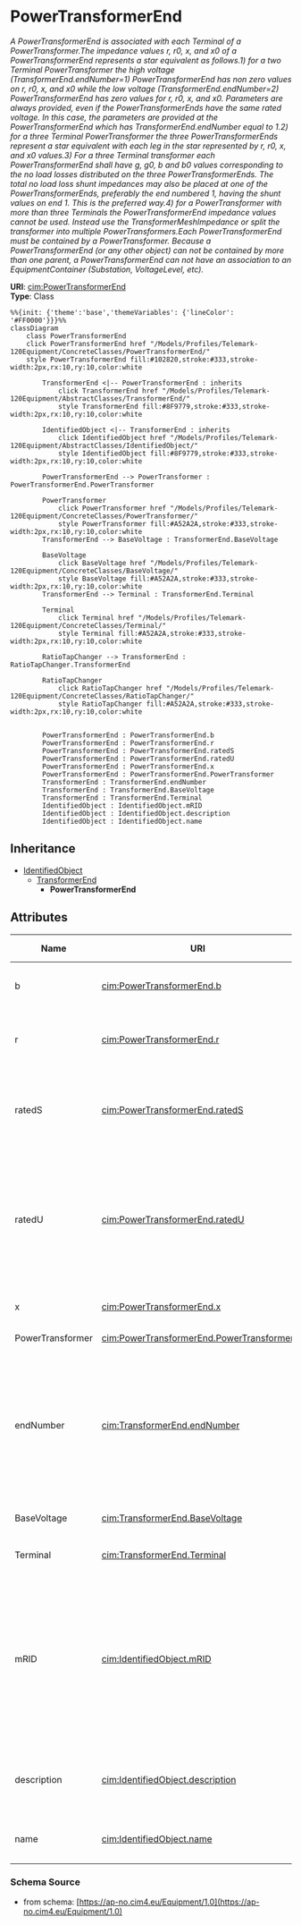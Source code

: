# PowerTransformerEnd

_A PowerTransformerEnd is associated with each Terminal of a PowerTransformer.The impedance values r, r0, x, and x0 of a PowerTransformerEnd represents a star equivalent as follows.1) for a two Terminal PowerTransformer the high voltage (TransformerEnd.endNumber=1) PowerTransformerEnd has non zero values on r, r0, x, and x0 while the low voltage (TransformerEnd.endNumber=2) PowerTransformerEnd has zero values for r, r0, x, and x0.  Parameters are always provided, even if the PowerTransformerEnds have the same rated voltage.  In this case, the parameters are provided at the PowerTransformerEnd which has TransformerEnd.endNumber equal to 1.2) for a three Terminal PowerTransformer the three PowerTransformerEnds represent a star equivalent with each leg in the star represented by r, r0, x, and x0 values.3) For a three Terminal transformer each PowerTransformerEnd shall have g, g0, b and b0 values corresponding to the no load losses distributed on the three PowerTransformerEnds. The total no load loss shunt impedances may also be placed at one of the PowerTransformerEnds, preferably the end numbered 1, having the shunt values on end 1.  This is the preferred way.4) for a PowerTransformer with more than three Terminals the PowerTransformerEnd impedance values cannot be used. Instead use the TransformerMeshImpedance or split the transformer into multiple PowerTransformers.Each PowerTransformerEnd must be contained by a PowerTransformer. Because a PowerTransformerEnd (or any other object) can not be contained by more than one parent, a PowerTransformerEnd can not have an association to an EquipmentContainer (Substation, VoltageLevel, etc)._

**URI**: [cim:PowerTransformerEnd](https://cim.ucaiug.io/ns#PowerTransformerEnd)<br />
**Type**: Class

```mermaid
%%{init: {'theme':'base','themeVariables': {'lineColor': '#FF0000'}}}%%
classDiagram
    class PowerTransformerEnd
    click PowerTransformerEnd href "/Models/Profiles/Telemark-120Equipment/ConcreteClasses/PowerTransformerEnd/"
    style PowerTransformerEnd fill:#102820,stroke:#333,stroke-width:2px,rx:10,ry:10,color:white
     
        TransformerEnd <|-- PowerTransformerEnd : inherits
            click TransformerEnd href "/Models/Profiles/Telemark-120Equipment/AbstractClasses/TransformerEnd/"
            style TransformerEnd fill:#8F9779,stroke:#333,stroke-width:2px,rx:10,ry:10,color:white
     
        IdentifiedObject <|-- TransformerEnd : inherits
            click IdentifiedObject href "/Models/Profiles/Telemark-120Equipment/AbstractClasses/IdentifiedObject/"
            style IdentifiedObject fill:#8F9779,stroke:#333,stroke-width:2px,rx:10,ry:10,color:white

        PowerTransformerEnd --> PowerTransformer : PowerTransformerEnd.PowerTransformer

        PowerTransformer
            click PowerTransformer href "/Models/Profiles/Telemark-120Equipment/ConcreteClasses/PowerTransformer/"
            style PowerTransformer fill:#A52A2A,stroke:#333,stroke-width:2px,rx:10,ry:10,color:white
        TransformerEnd --> BaseVoltage : TransformerEnd.BaseVoltage

        BaseVoltage
            click BaseVoltage href "/Models/Profiles/Telemark-120Equipment/ConcreteClasses/BaseVoltage/"
            style BaseVoltage fill:#A52A2A,stroke:#333,stroke-width:2px,rx:10,ry:10,color:white
        TransformerEnd --> Terminal : TransformerEnd.Terminal

        Terminal
            click Terminal href "/Models/Profiles/Telemark-120Equipment/ConcreteClasses/Terminal/"
            style Terminal fill:#A52A2A,stroke:#333,stroke-width:2px,rx:10,ry:10,color:white

        RatioTapChanger --> TransformerEnd : RatioTapChanger.TransformerEnd

        RatioTapChanger
            click RatioTapChanger href "/Models/Profiles/Telemark-120Equipment/ConcreteClasses/RatioTapChanger/"
            style RatioTapChanger fill:#A52A2A,stroke:#333,stroke-width:2px,rx:10,ry:10,color:white


        PowerTransformerEnd : PowerTransformerEnd.b
        PowerTransformerEnd : PowerTransformerEnd.r
        PowerTransformerEnd : PowerTransformerEnd.ratedS
        PowerTransformerEnd : PowerTransformerEnd.ratedU
        PowerTransformerEnd : PowerTransformerEnd.x
        PowerTransformerEnd : PowerTransformerEnd.PowerTransformer
        TransformerEnd : TransformerEnd.endNumber
        TransformerEnd : TransformerEnd.BaseVoltage
        TransformerEnd : TransformerEnd.Terminal
        IdentifiedObject : IdentifiedObject.mRID
        IdentifiedObject : IdentifiedObject.description
        IdentifiedObject : IdentifiedObject.name
```

## Inheritance
* [IdentifiedObject](/Models/Profiles/Telemark-120Equipment/AbstractClasses/IdentifiedObject/)
    * [TransformerEnd](/Models/Profiles/Telemark-120Equipment/AbstractClasses/TransformerEnd/)
        * **PowerTransformerEnd**

## Attributes
| Name | URI | Cardinality and Range | Description | Inheritance |
| ---  | --- | --- | --- | --- |
| b | [cim:PowerTransformerEnd.b](https://cim.ucaiug.io/ns#PowerTransformerEnd.b) | 0..1 Susceptance | Magnetizing branch susceptance (B mag).  The value can be positive or negative. | direct |
| r | [cim:PowerTransformerEnd.r](https://cim.ucaiug.io/ns#PowerTransformerEnd.r) | 0..1 Resistance | Resistance (star-model) of the transformer end.The attribute shall be equal to or greater than zero for non-equivalent transformers. | direct |
| ratedS | [cim:PowerTransformerEnd.ratedS](https://cim.ucaiug.io/ns#PowerTransformerEnd.ratedS) | 0..1 ApparentPower | Normal apparent power rating.The attribute shall be a positive value. For a two-winding transformer the values for the high and low voltage sides shall be identical. | direct |
| ratedU | [cim:PowerTransformerEnd.ratedU](https://cim.ucaiug.io/ns#PowerTransformerEnd.ratedU) | 0..1 Voltage | Rated voltage: phase-phase for three-phase windings, and either phase-phase or phase-neutral for single-phase windings.A high voltage side, as given by TransformerEnd.endNumber, shall have a ratedU that is greater than or equal to ratedU for the lower voltage sides.The attribute shall be a positive value. | direct |
| x | [cim:PowerTransformerEnd.x](https://cim.ucaiug.io/ns#PowerTransformerEnd.x) | 0..1 Reactance | Positive sequence series reactance (star-model) of the transformer end. | direct |
| PowerTransformer | [cim:PowerTransformerEnd.PowerTransformer](https://cim.ucaiug.io/ns#PowerTransformerEnd.PowerTransformer) | 0..1 PowerTransformer | The power transformer of this power transformer end. | direct |
| endNumber | [cim:TransformerEnd.endNumber](https://cim.ucaiug.io/ns#TransformerEnd.endNumber) | 0..1 integer | Number for this transformer end, corresponding to the end's order in the power transformer vector group or phase angle clock number.  Highest voltage winding should be 1.  Each end within a power transformer should have a unique subsequent end number.   Note the transformer end number need not match the terminal sequence number. | TransformerEnd |
| BaseVoltage | [cim:TransformerEnd.BaseVoltage](https://cim.ucaiug.io/ns#TransformerEnd.BaseVoltage) | 0..1 BaseVoltage | Base voltage of the transformer end.  This is essential for PU calculation. | TransformerEnd |
| Terminal | [cim:TransformerEnd.Terminal](https://cim.ucaiug.io/ns#TransformerEnd.Terminal) | 0..1 Terminal | Terminal of the power transformer to which this transformer end belongs. | TransformerEnd |
| mRID | [cim:IdentifiedObject.mRID](https://cim.ucaiug.io/ns#IdentifiedObject.mRID) | 0..1 string | Master resource identifier issued by a model authority. The mRID is unique within an exchange context. Global uniqueness is easily achieved by using a UUID, as specified in RFC 4122, for the mRID. The use of UUID is strongly recommended.For CIMXML data files in RDF syntax conforming to IEC 61970-552, the mRID is mapped to rdf:ID or rdf:about attributes that identify CIM object elements. | IdentifiedObject |
| description | [cim:IdentifiedObject.description](https://cim.ucaiug.io/ns#IdentifiedObject.description) | 0..1 string | The description is a free human readable text describing or naming the object. It may be non unique and may not correlate to a naming hierarchy. | IdentifiedObject |
| name | [cim:IdentifiedObject.name](https://cim.ucaiug.io/ns#IdentifiedObject.name) | 0..1 string | The name is any free human readable and possibly non unique text naming the object. | IdentifiedObject |

### Schema Source
* from schema: [https://ap-no.cim4.eu/Equipment/1.0](https://ap-no.cim4.eu/Equipment/1.0)
